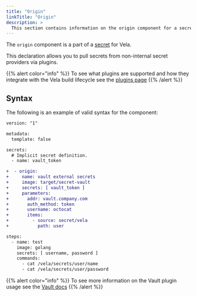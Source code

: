 ```yaml
---
title: "Origin"
linkTitle: "Origin"
description: >
  This section contains information on the origin component for a secret.
---
```


The `origin` component is a part of a [secret](/docs/concepts/pipeline/secrets/) for Vela.

This declaration allows you to pull secrets from non-internal secret providers via plugins.

{{% alert color="info" %}}
To see what plugins are supported and how they integrate with the Vela build lifecycle see the [plugins page](/docs/plugins/registry/secret/)
{{% /alert %}}

## Syntax

The following is an example of valid syntax for the component:

```diff
version: "1"

metadata:
  template: false

secrets:
  # Implicit secret definition.
  - name: vault_token

+  - origin:
+     name: vault external secrets
+     image: target/secret-vault
+     secrets: [ vault_token ]
+     parameters:
+       addr: vault.company.com
+       auth_method: token
+       username: octocat
+       items:
+         - source: secret/vela
+           path: user

steps:
  - name: test
    image: golang
    secrets: [ username, password ]
    commands:
      - cat /vela/secrets/user/name
      - cat /vela/secrets/user/password
```

{{% alert color="info" %}}
To see more information on the Vault plugin usage see the [Vault docs](docs/plugins/secret/registry/vault)
{{% /alert %}}